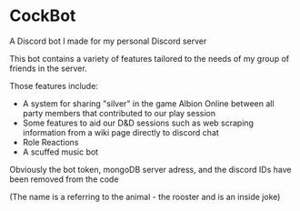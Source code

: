 # CockBot
A Discord bot I made for my personal Discord server

This bot contains a variety of features tailored to the needs of my group of friends in the server.

Those features include:
  - A system for sharing "silver" in the game Albion Online between all party members that contributed to our play session
  - Some features to aid our D&D sessions such as web scraping information from a wiki page directly to discord chat
  - Role Reactions
  - A scuffed music bot

Obviously the bot token, mongoDB server adress, and the discord IDs have been removed from the code

(The name is a referring to the animal - the rooster and is an inside joke)
